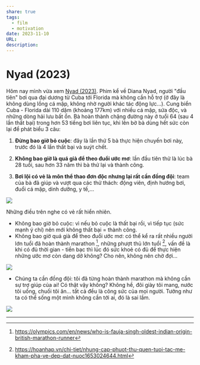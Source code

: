 ```yaml
---
share: true
tags:
  - film
  - motivation
date: 2023-11-10
URL: 
description: 
---
```


# Nyad (2023)

Hôm nay mình vừa xem [Nyad (2023)](https://www.imdb.com/title/tt5302918/). Phim kể về Diana Nyad, người "đầu tiên" bơi qua đại dương từ Cuba tới Florida mà không cần hỗ trợ (ở đây là không dùng lồng cá mập, không nhờ người khác tác động lực...). Cung biển Cuba - Florida dài 110 dặm (khoảng 177km) với nhiều cá mập, sứa độc, và những dòng hải lưu bất ổn. Bà hoàn thành chặng đường này ở tuổi 64 (sau 4 lần thất bại) trong hơn 53 tiếng bơi liên tục, khi lên bờ bà dùng hết sức còn lại để phát biểu 3 câu:

1. **Đừng bao giờ bỏ cuộc**: đây là lần thứ 5 bà thực hiện chuyến bơi này, trước đó là 4 lần thất bại và suýt chết.

2. **Không bao giờ là quá già để theo đuổi ước mơ**: lần đầu tiên thử là lúc bà 28 tuổi, sau hơn 33 năm thì bà thử lại và thành công.

3. **Bơi lội có vẻ là môn thể thao đơn độc nhưng lại rất cần đồng đội**: team của bà đã giúp và vượt qua các thử thách: động viên, định hướng bơi, đuổi cá mập, dinh dưỡng, y tế,...

![](https://i.imgur.com/c5cqdDk.png)

Những điều trên nghe có vẻ rất hiển nhiên.

- Không bao giờ bỏ cuộc: vì nếu bỏ cuộc là thất bại rồi, vì tiếp tục (sức mạnh ý chí) nên mới không thất bại = thành công.
- Không bao giờ quá già để theo đuổi ước mơ: có thể kể ra rất nhiều người lớn tuổi đã hoàn thành marathon [^1], những phượt thủ lớn tuổi [^2], vấn đề là khi có đủ thời gian - tiền bạc thì lúc đó sức khoẻ có đủ để thực hiện những ước mơ còn dang dở không? Cho nên, không nên chờ đợi...

![](https://i.imgur.com/yHiyDSo.png)

- Chúng ta cần đồng đội: tôi đã từng hoàn thành marathon mà không cần sự trợ giúp của ai! Có thật vậy không? Không hề, đôi giày tôi mang, nước tôi uống, chuối tôi ăn... tất cả đều là công sức của mọi người. Tưởng như ta có thể sống một mình không cần tới ai, đó là sai lầm.


![](https://i.imgur.com/lgkYpAi.png)

---
[^1]: https://olympics.com/en/news/who-is-fauja-singh-oldest-indian-origin-british-marathon-runner
[^2]: https://hoanhap.vn/chi-tiet/nhung-cap-phuot-thu-quen-tuoi-tac-me-kham-pha-ve-dep-dat-nuoc1653024644.html
